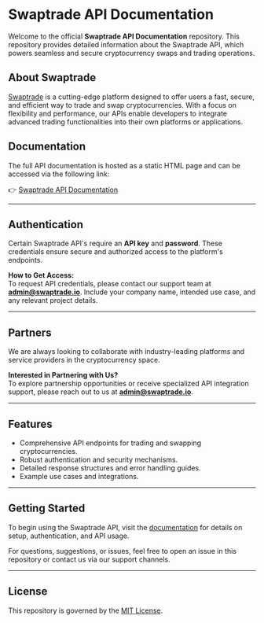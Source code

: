 # Swaptrade API Documentation

Welcome to the official **Swaptrade API Documentation** repository. This repository provides detailed information about the Swaptrade API, which powers seamless and secure cryptocurrency swaps and trading operations.

## About Swaptrade
[Swaptrade](https://www.swaptrade.io) is a cutting-edge platform designed to offer users a fast, secure, and efficient way to trade and swap cryptocurrencies. With a focus on flexibility and performance, our APIs enable developers to integrate advanced trading functionalities into their own platforms or applications.

## Documentation
The full API documentation is hosted as a static HTML page and can be accessed via the following link:

👉 [Swaptrade API Documentation](https://swaptrade.github.io/)

---

## Authentication
Certain Swaptrade API's require an **API key** and **password**. These credentials ensure secure and authorized access to the platform's endpoints.

**How to Get Access:**  
To request API credentials, please contact our support team at **[admin@swaptrade.io](mailto:admin@swaptrade.io)**. Include your company name, intended use case, and any relevant project details.

---

## Partners
We are always looking to collaborate with industry-leading platforms and service providers in the cryptocurrency space.

**Interested in Partnering with Us?**  
To explore partnership opportunities or receive specialized API integration support, please reach out to us at **[admin@swaptrade.io](mailto:admin@swaptrade.io)**.

---

## Features
- Comprehensive API endpoints for trading and swapping cryptocurrencies.
- Robust authentication and security mechanisms.
- Detailed response structures and error handling guides.
- Example use cases and integrations.

---

## Getting Started
To begin using the Swaptrade API, visit the [documentation](https://swaptrade.github.io/) for details on setup, authentication, and API usage.

For questions, suggestions, or issues, feel free to open an issue in this repository or contact us via our support channels.

---

## License
This repository is governed by the [MIT License](LICENSE).
